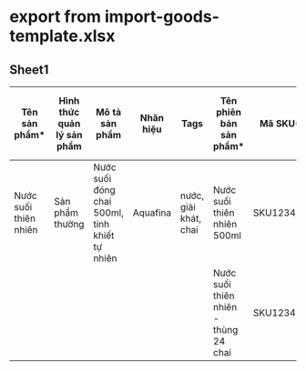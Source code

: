 # export from import-goods-template.xlsx
## Sheet1
| Tên sản phẩm* | Hình thức quản lý sản phẩm | Mô tả sản phẩm | Nhãn hiệu | Tags | Tên phiên bản sản phẩm* | Mã SKU* | Barcode | Khối lượng | Đơn vị khối lượng | Đơn vị* |Quy đổi đơn vị*| Ảnh đại diện | Giá bán lẻ | Giá nhập | Giá bán buôn | Áp dụng thuế | Thuế đầu vào (%) | Thuế đầu ra (%) | Tồn kho ban đầu | Tồn tối thiểu | Tồn tối đa | Điểm lưu kho | Số ngày cảnh báo hết hạn | Áp dụng bảo hành |
| --- | --- | --- | --- | --- | --- | --- | --- | --- | --- | --- | --- | --- | --- | --- | --- | --- | --- | --- | --- | --- | --- | --- | --- | --- |
| Nước suối thiên nhiên | Sản phẩm thường | Nước suối đóng chai 500ml, tinh khiết tự nhiên | Aquafina | nước, giải khát, chai | Nước suối thiên nhiên 500ml | SKU123456 | 8931234567890 | 500 | ml | chai | 1 | https://example.com/image.jpg | 5000 | 3500 | 4500 | Không | 0 | 0 | 100 | 10 | 500 | Kho Tổng A1 | 180 | Không |
|  |  |  |  |  | Nước suối thiên nhiên - thùng 24 chai | SKU123457 | 8931234567891 | 12000 | ml | thùng | 24 | https://example.com/thung.jpg | 110000 | 95000 | 100000 | Không | 0 | 0 | 50 | 5 | 100 | Kho Tổng A1 | 180 | Không |

